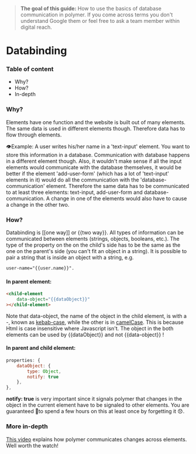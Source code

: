 > **The goal of this guide:** How to use the basics of database communication in polymer. If you come across terms you don't understand Google them or feel free to ask a team member within digital reach.

# Databinding

### Table of content
- Why?
- How?
- In-depth

### Why?

Elements have one function and the website is built out of many elements. The same data is used in different elements though. Therefore data has to flow through elements.

👁Example: A user writes his/her name in a 'text-input' element. You want to store this information in a database. Communication with database happens in a different element though. Also, it wouldn't make sense if all the input elements would communicate with the database themselves, it would be better if the element 'add-user-form' (which has a lot of 'text-input' elements in it) would do all the communication with the 'database-communication' element. Therefore the same data has to be communicated to at least three elements: text-input, add-user-form and database-communication. A change in one of the elements would also have to cause a change in the other two.

### How?

Databinding is [[one way]] or {{two way}}. All types of information can be communicated between elements (strings, objects, booleans, etc.). The type of the property on the on the child's side has to be the same as the one on the parent's side (you can't fit an object in a string). It is possible to pair a string that is inside an object with a string, e.g.
``` html
user-name="{{user.name}}".
```

#### In parent element:
``` Html
<child-element
    data-object="{{dataObject}}"
></child-element>
```

Note that data-object, the name of the object in the child element, is with a -, known as [kebab-case](https://en.wikipedia.org/wiki/Letter_case#Special_case_styles), while the other is in [camelCase](https://en.wikipedia.org/wiki/CamelCase).
This is because Html is case insensitive where Javascript isn't. The object in the both elements can be used by {{dataObject}} and not {{data-object}} !

#### In parent and child element:

``` javascript
properties: {
    dataObject: {
        type: Object,
        notify: true  
    },
},
```
**notify: true** is very important since it signals polymer that changes in the object in the current element have to be signaled to other elements. You are guaranteed 🔮to spend a few hours on this at least once by forgetting it 😞.

### More in-depth
[This video](https://www.youtube.com/watch?v=1sx6YNn58OQ) explains how polymer communicates changes across elements. Well worth the watch!
